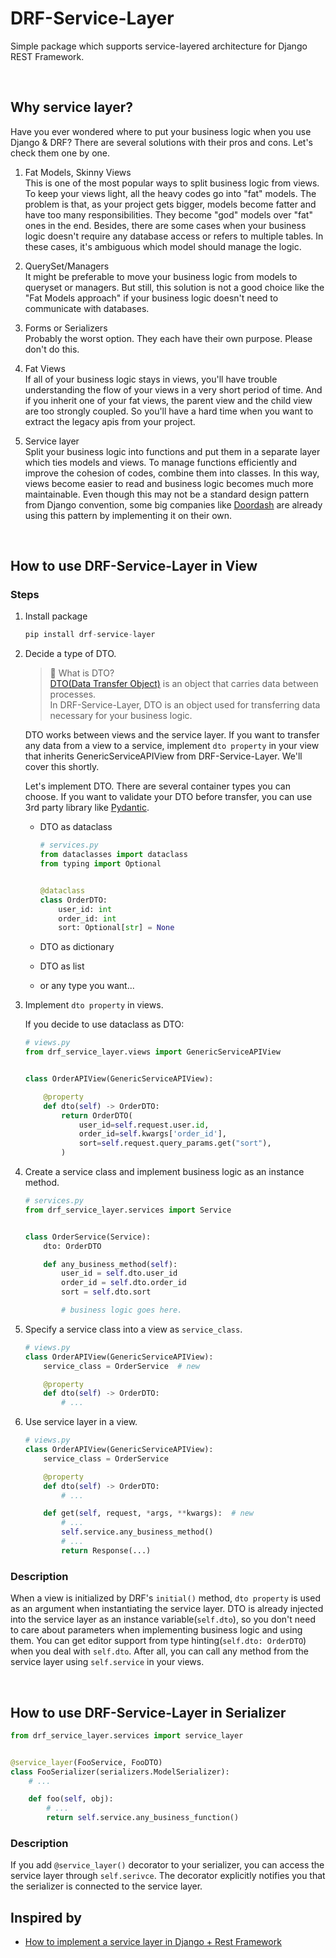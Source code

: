 # DRF-Service-Layer

Simple package which supports service-layered architecture for Django REST Framework.

<br>

## Why service layer?

Have you ever wondered where to put your business logic when you use Django & DRF? There are several solutions with
their pros and cons. Let's check them one by one.

1. Fat Models, Skinny Views <br>
   This is one of the most popular ways to split business logic from views. To keep your views light, all the heavy
   codes go into "fat" models. The problem is that, as your project gets bigger, models become fatter and have too many
   responsibilities. They become "god" models over "fat" ones in the end. Besides, there are some cases when your
   business logic doesn't require any database access or refers to multiple tables. In these cases, it's ambiguous which
   model should manage the logic.


2. QuerySet/Managers <br>
   It might be preferable to move your business logic from models to queryset or managers. But still, this solution is
   not a good choice like the "Fat Models approach" if your business logic doesn't need to communicate with databases.


3. Forms or Serializers <br>
   Probably the worst option. They each have their own purpose. Please don't do this.


4. Fat Views <br>
   If all of your business logic stays in views, you'll have trouble understanding the flow of your views in a very
   short period of time. And if you inherit one of your fat views, the parent view and the child view are too strongly
   coupled. So you'll have a hard time when you want to extract the legacy apis from your project.


5. Service layer <br>
   Split your business logic into functions and put them in a separate layer which ties models and views. To manage
   functions efficiently and improve the cohesion of codes, combine them into classes. In this way, views become easier
   to read and business logic becomes much more maintainable. Even though this may not be a standard design pattern from
   Django convention, some big companies
   like [Doordash](https://doordash.engineering/2017/05/15/tips-for-building-high-quality-django-apps-at-scale/) are
   already using this pattern by implementing it on their own.

<br>

## How to use DRF-Service-Layer in View

### Steps

1. Install package
   ```python
   pip install drf-service-layer
   ```
2. Decide a type of DTO.

   > 💁 What is DTO? <br> [DTO(Data Transfer Object)](https://en.wikipedia.org/wiki/Data_transfer_object) is an object that carries data between processes. <br> In DRF-Service-Layer, DTO is an object used for transferring data necessary for your business logic.

   DTO works between views and the service layer. If you want to transfer any data from a view to a service, implement
   `dto property` in your view that inherits GenericServiceAPIView from DRF-Service-Layer. We'll cover this
   shortly. <br>

   Let's implement DTO. There are several container types you can choose. If you want to validate your DTO before
   transfer, you can use 3rd party library like [Pydantic](https://pydantic-docs.helpmanual.io/).

    - DTO as dataclass
      ```python
      # services.py
      from dataclasses import dataclass
      from typing import Optional
      
      
      @dataclass
      class OrderDTO:
          user_id: int
          order_id: int
          sort: Optional[str] = None
      ```

    - DTO as dictionary
    - DTO as list
    - or any type you want...

3. Implement `dto property` in views.

   If you decide to use dataclass as DTO:
   ```python
   # views.py
   from drf_service_layer.views import GenericServiceAPIView
   
   
   class OrderAPIView(GenericServiceAPIView):
   
       @property
       def dto(self) -> OrderDTO:
           return OrderDTO(
               user_id=self.request.user.id,
               order_id=self.kwargs['order_id'],
               sort=self.request.query_params.get("sort"),
           )   
   ```

4. Create a service class and implement business logic as an instance method.

   ```python
   # services.py
   from drf_service_layer.services import Service
   
   
   class OrderService(Service):
       dto: OrderDTO
   
       def any_business_method(self):
           user_id = self.dto.user_id
           order_id = self.dto.order_id
           sort = self.dto.sort
   
           # business logic goes here. 
   ```

5. Specify a service class into a view as `service_class`.

   ```python
   # views.py
   class OrderAPIView(GenericServiceAPIView):
       service_class = OrderService  # new
   
       @property
       def dto(self) -> OrderDTO:
           # ...
   ```

6. Use service layer in a view.

   ```python
   # views.py
   class OrderAPIView(GenericServiceAPIView):
       service_class = OrderService
   
       @property
       def dto(self) -> OrderDTO:
           # ...
   
       def get(self, request, *args, **kwargs):  # new
           # ...
           self.service.any_business_method()
           # ...
           return Response(...)
   ```

### Description

When a view is initialized by DRF's `initial()` method, `dto property` is used as an argument when instantiating the
service layer. DTO is already injected into the service layer as an instance variable(`self.dto`), so you don't need to
care about parameters when implementing business logic and using them. You can get editor support from type
hinting(`self.dto: OrderDTO`) when you deal with `self.dto`. After all, you can call any method from the service layer
using `self.service` in your views.

<br>

## How to use DRF-Service-Layer in Serializer

```python
from drf_service_layer.services import service_layer


@service_layer(FooService, FooDTO)
class FooSerializer(serializers.ModelSerializer):
    # ...

    def foo(self, obj):
        # ...
        return self.service.any_business_function()
```

### Description

If you add `@service_layer()` decorator to your serializer, you can access the service layer through `self.serivce`. The
decorator explicitly notifies you that the serializer is connected to the service layer.

## Inspired by

- [How to implement a service layer in Django + Rest Framework](https://breadcrumbscollector.tech/how-to-implement-a-service-layer-in-django-rest-framework/)
